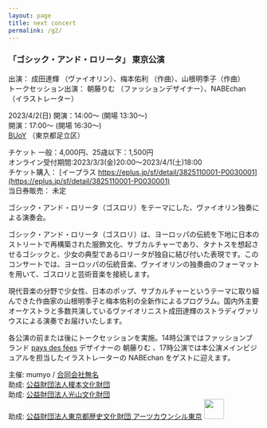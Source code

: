 ```yaml
---
layout: page
title: next concert
permalink: /g2/
---
```


### 「ゴシック・アンド・ロリータ」 東京公演
出演： 成田達輝 （ヴァイオリン）、梅本佑利 （作曲）、山根明季子（作曲） <BR />
トークセッション出演： 朝藤りむ （ファッションデザイナー）、NABEchan （イラストレーター）

2023/4/2(日)
開演：14:00～ (開場 13:30～) <BR />
開演：17:00～ (開場 16:30～) <BR />
[BUoY](https://buoy.or.jp/about/#access) （東京都足立区）

チケット 一般：4,000円、25歳以下：1,500円 <BR />
オンライン受付期間:2023/3/3(金)20:00～2023/4/1(土)18:00 <BR />
チケット購入： [イープラス https://eplus.jp/sf/detail/3825110001-P0030001](https://eplus.jp/sf/detail/3825110001-P0030001) <BR />
当日券販売： 未定

ゴシック・アンド・ロリータ（ゴスロリ）をテーマにした、ヴァイオリン独奏による演奏会。

ゴシック・アンド・ロリータ（ゴスロリ）は、ヨーロッパの伝統を下地に日本のストリートで再構築された服飾文化、サブカルチャーであり、タナトスを想起させるゴシックと、少女の典型であるロリータが独自に結び付いた表現です。このコンサートでは、ヨーロッパの伝統音楽、ヴァイオリンの独奏曲のフォーマットを用いて、ゴスロリと芸術音楽を接続します。

現代音楽の分野で少女性、日本のポップ、サブカルチャーというテーマに取り組んできた作曲家の山根明季子と梅本佑利の全新作によるプログラム。国内外主要オーケストラと多数共演しているヴァイオリニスト成田達輝のストラディヴァリウスによる演奏でお届けいたします。

各公演の前または後にトークセッションを実施。14時公演ではファッションブランド [pays des fées](https://pays-des-fees.com) デザイナーの 朝藤りむ 、17時公演では本公演メインビジュアルを担当したイラストレーターの NABEchan をゲストに迎えます。


主催: mumyo / [合同会社無名](https://mumyo.org/) <BR />
助成: [公益財団法人榎本文化財団](https://enomoto-bunka.or.jp/)  <BR />
助成: [公益財団法人光山文化財団](http://kohyama-bunka.or.jp/) <BR />
助成: [公益財団法人東京都歴史文化財団 アーツカウンシル東京](https://www.artscouncil-tokyo.jp/) <img src="https://www.artscouncil-tokyo.jp/assets/images/downloads/ACT_logo/ACT_logo-01.jpg" width="40mm"> 

